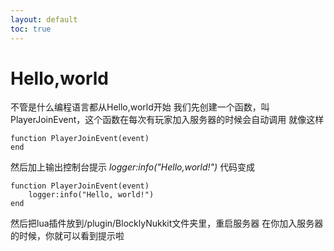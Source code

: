 ```yaml
---
layout: default
toc: true
---
```

# **Hello,world**
不管是什么编程语言都从Hello,world开始
我们先创建一个函数，叫PlayerJoinEvent，这个函数在每次有玩家加入服务器的时候会自动调用
就像这样
```
function PlayerJoinEvent(event)
end
```
然后加上输出控制台提示
*logger:info("Hello,world!")*
代码变成
```
function PlayerJoinEvent(event)
    logger:info("Hello, world!")
end
```
然后把lua插件放到/plugin/BlocklyNukkit文件夹里，重启服务器
在你加入服务器的时候，你就可以看到提示啦